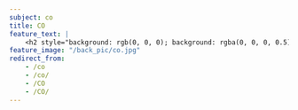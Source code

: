 ```yaml
---
subject: co
title: CO
feature_text: |
    <h2 style="background: rgb(0, 0, 0); background: rgba(0, 0, 0, 0.5); color: #f1f1f1; padding: 10px;">CO</h2>
feature_image: "/back_pic/co.jpg"
redirect_from:
    - /co
    - /co/
    - /CO
    - /CO/
---
```

